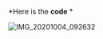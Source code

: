*Here is the **code** *

![IMG_20201004_092632](https://user-images.githubusercontent.com/67545874/95006236-035dcb80-0624-11eb-91cc-0b9a4462d82b.jpg)
